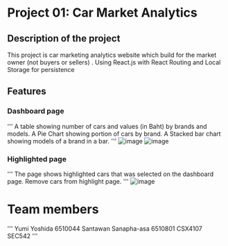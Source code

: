 # Project 01: Car Market Analytics 

## Description of the project
This project is car marketing analytics website which build for the market owner (not buyers or sellers) .
Using React.js with React Routing and Local Storage for persistence 


## Features
### Dashboard page
'''
A table showing number of cars and values (in Baht) by brands and models.
A Pie Chart showing portion of cars by brand.
A Stacked bar chart showing models of a brand in a bar.
'''
![image](https://github.com/user-attachments/assets/c2870cf7-cebb-42d7-bf51-a7bd178cd6e5)
![image](https://github.com/user-attachments/assets/3224c242-4e4f-4e04-a472-a1197532bf29)

### Highlighted page
'''
The page shows highlighted cars that was selected on the dashboard page. 
Remove cars from highlight page.
'''
![image](https://github.com/user-attachments/assets/ebf3212b-64a1-4445-bb1d-0becf804f765)


# Team members 
'''
Yumi Yoshida 6510044 
Santawan Sanapha-asa 6510801
CSX4107 SEC542
'''
